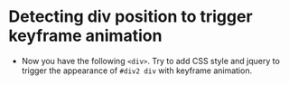 # Detecting div position to trigger keyframe animation
* Now you have the following `<div>`. Try to add CSS style and jquery to trigger the appearance of `#div2 div` with keyframe animation.
```

```
